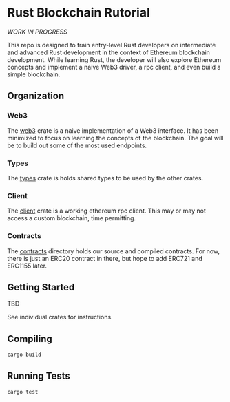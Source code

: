# Rust Blockchain Rutorial

_WORK IN PROGRESS_

This repo is designed to train entry-level Rust developers on intermediate and advanced Rust development in the context of Ethereum blockchain development.
While learning Rust, the developer will also explore Ethereum concepts and implement a naive Web3 driver, a rpc client, and even build a simple blockchain.

## Organization

### Web3

The [web3](web3) crate is a naive implementation of a Web3 interface.
It has been minimized to focus on learning the concepts of the blockchain.
The goal will be to build out some of the most used endpoints.

### Types

The [types](types) crate is holds shared types to be used by the other crates.

### Client

The [client](client) crate is a working ethereum rpc client. This may or may not access a custom blockchain, time permitting.

### Contracts

The [contracts](contracts) directory holds our source and compiled contracts. For now, there is just an ERC20 contract in there, but hope to add ERC721 and ERC1155 later.

## Getting Started

TBD

See individual crates for instructions.

## Compiling

```rust
cargo build
```

## Running Tests

```rust
cargo test
```
